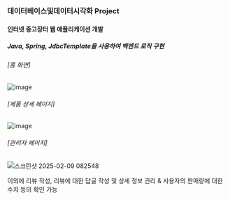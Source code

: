 ### 데이터베이스및데이터시각화 Project

#### 인터넷 중고장터 웹 애플리케이션 개발

##### Java, Spring, JdbcTemplate을 사용하여 벡엔드 로직 구현 


###### [홈 화면]
![image](https://github.com/user-attachments/assets/3678dd42-addf-4f7a-8321-451673dea0c8)

###### [제품 상세 페이지]
![image](https://github.com/user-attachments/assets/42c2564d-0dc7-46e6-9e1f-29b48c5b2855)

###### [관리자 페이지]

![스크린샷 2025-02-09 082548](https://github.com/user-attachments/assets/b2cffd1a-38f7-4c16-bb04-79a9949cac43)

이외에 리뷰 작성, 리뷰에 대한 답글 작성 및 상세 정보 관리 & 사용자의 판매량에 대한 수치 등의 확인 가능
